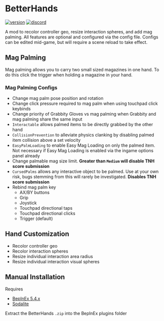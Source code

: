 # BetterHands
[![version](https://img.shields.io/github/v/release/Maiq-The-Dude/BetterHands?&label=version&style=flat-square)](https://github.com/Maiq-The-Dude/BetterHands/releases/latest) [![discord](https://img.shields.io/discord/777351065950879744?label=&logo=discord&logoColor=ffffff&color=7389D8&labelColor=6A7EC2&style=flat-square)](https://discord.gg/g8xeFyt42j)

A mod to recolor controller geo, resize interaction spheres, and add mag palming.
All features are optional and configured via the config file. Configs can be edited mid-game, but will require a scene reload to take effect.

## Mag Palming
Mag palming allows you to carry two small sized magazines in one hand. To do this click the trigger when holding a magazine in your hand.

### Mag Palming Configs
- Change mag palm pose position and rotation
- Change click pressure required to mag palm when using touchpad click keybinds
- Change priority of Grabbity Gloves vs mag palming when Grabbity and mag palming share the same input
- `Interactable` allows palmed items to be directly grabbed by the other hand
- `CollisionPrevention` to alleviate physics clanking by disabling palmed item collision above a set velocity
- `EasyPalmLoading` to enable Easy Mag Loading on only the palmed item. Not necessary if Easy Mag Loading is enabled via the ingame options panel already
- Change palmable mag size limit. **Greater than `Medium` will disable TNH score submission**
- `CursedPalms` allows any interactive object to be palmed. Use at your own risk, bugs stemming from this will rarely be investigated. **Disables TNH score submission**
- Rebind mag palm key
  - AX/BY buttons
  - Grip
  - Joystick
  - Touchpad directional taps
  - Touchpad directional clicks
  - Trigger (default)

## Hand Customization
- Recolor controller geo
- Recolor interaction spheres
- Resize individual interaction area radius
- Resize individual interaction visual spheres

## Manual Installation
Requires
- [BepInEx 5.4.x](https://github.com/BepInEx/BepInEx/releases)
- [Sodalite](https://github.com/H3VR-Modding/Sodalite/releases)

Extract the BetterHands `.zip` into the BepInEx plugins folder
